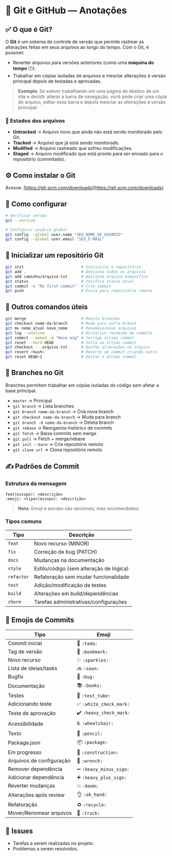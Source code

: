 
# 📘 Git e GitHub — Anotações

## ✅ O que é Git?

O **Git** é um sistema de controle de versão que permite rastrear as alterações feitas em seus arquivos ao longo do tempo. Com o Git, é possível:

- Reverter arquivos para versões anteriores (como uma **máquina do tempo** 🕒).
- Trabalhar em cópias isoladas de arquivos e mesclar alterações à versão principal depois de testadas e aprovadas.

> **Exemplo**: Se estiver trabalhando em uma página de destino de um site e decidir alterar a barra de navegação, você pode criar uma cópia do arquivo, editar essa barra e depois mesclar as alterações à versão principal.

### 📄 Estados dos arquivos

- **Untracked** → Arquivo novo que ainda não está sendo monitorado pelo Git.
- **Tracked** → Arquivo que já está sendo monitorado.
- **Modified** → Arquivo rastreado que sofreu modificações.
- **Staged** → Arquivo modificado que está pronto para ser enviado para o repositório (commitado).

## ⚙️ Como instalar o Git

Acesse: [https://git-scm.com/downloads](https://git-scm.com/downloads)

## 🔧 Como configurar

```bash
# Verificar versão
git --version

# Configurar usuário global
git config --global user.name "SEU_NOME_DE_USUARIO"
git config --global user.email "SEU_E-MAIL"
```

## 🚀 Inicializar um repositório Git

```bash
git init                         # Inicializa o repositório
git add .                        # Adiciona todos os arquivos
git add caminho/arquivo.txt      # Adiciona arquivo específico
git status                       # Verifica status atual
git commit -m "My first commit"  # Cria commit
git push                         # Envia para repositório remoto
```

## 🔁 Outros comandos úteis

```bash
git merge                        # Mescla branches
git checkout nome-da-branch      # Muda para outra branch
git mv nome_atual novo_nome      # Renomeia/move arquivos
git log --oneline                # Histórico resumido de commits
git commit --amend -m "Nova msg" # Corrige último commit
git reset --hard HEAD            # Volta ao último commit
git checkout -- arquivo.txt      # Desfaz alterações no arquivo
git revert <hash>                # Reverte um commit criando outro
git reset HEAD~1                 # Desfaz o último commit
```

## 🌿 Branches no Git

Branches permitem trabalhar em cópias isoladas do código sem afetar a base principal.

- `master` → Principal
- `git branch` → Lista branches
- `git branch nome-da-branch` → Cria nova branch
- `git checkout nome-da-branch` → Muda para branch
- `git branch -d nome-da-branch` → Deleta branch
- `git rebase` → Reorganiza histórico de commits
- `git fetch` → Baixa commits sem merge
- `git pull` → Fetch + merge/rebase
- `git init --bare` → Cria repositório remoto
- `git clone url` → Clona repositório remoto

## ✍️ Padrões de Commit

### Estrutura da mensagem

```
feat(escopo): <descrição>
:emoji: <tipo>(escopo): <descrição>
```

> **Nota**: Emoji e escopo são opcionais, mas recomendados.

### Tipos comuns

| Tipo     | Descrição |
|----------|-----------|
| `feat`   | Novo recurso (MINOR) |
| `fix`    | Correção de bug (PATCH) |
| `docs`   | Mudanças na documentação |
| `style`  | Estilo/código (sem alteração de lógica) |
| `refactor` | Refatoração sem mudar funcionalidade |
| `test`   | Adição/modificação de testes |
| `build`  | Alterações em build/dependências |
| `chore`  | Tarefas administrativas/configurações |

## 🧩 Emojis de Commits

| Tipo                     | Emoji |
|--------------------------|-------|
| Commit inicial           | 🎉 `:tada:` |
| Tag de versão            | 🔖 `:bookmark:` |
| Novo recurso             | ✨ `:sparkles:` |
| Lista de ideias/tasks    | 🔜 `:soon:` |
| Bugfix                   | 🐛 `:bug:` |
| Documentação             | 📚 `:books:` |
| Testes                   | 🧪 `:test_tube:` |
| Adicionando teste        | ✅ `:white_check_mark:` |
| Teste de aprovação       | ✔️ `:heavy_check_mark:` |
| Acessibilidade           | ♿ `:wheelchair:` |
| Texto                    | 📝 `:pencil:` |
| Package.json             | 📦 `:package:` |
| Em progresso             | 🚧 `:construction:` |
| Arquivos de configuração | 🔧 `:wrench:` |
| Remover dependência      | ➖ `:heavy_minus_sign:` |
| Adicionar dependência    | ➕ `:heavy_plus_sign:` |
| Reverter mudanças        | 💥 `:boom:` |
| Alterações após review   | 👌 `:ok_hand:` |
| Refatoração              | ♻️ `:recycle:` |
| Mover/Renomear arquivos  | 🚚 `:truck:` |


## 🔖 Issues

- Tarefas a serem realizadas no projeto.
- Problemas a serem resolvidos.
